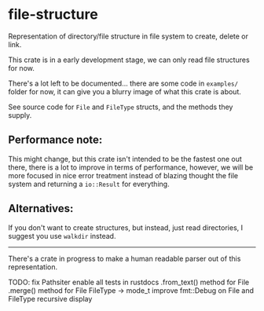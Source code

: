 # file-structure

Representation of directory/file structure in file system to create, delete
or link.

This crate is in a early development stage, we can only read file structures
for now.

There's a lot left to be documented... there are some code in `examples/`
folder for now, it can give you a blurry image of what this crate is about.

See source code for `File` and `FileType` structs, and the methods they
supply.

## Performance note:
This might change, but this crate isn't intended to be the fastest one out
there, there is a lot to improve in terms of performance, however, we will
be more focused in nice error treatment instead of blazing thought the file
system and returning a `io::Result` for everything.

## Alternatives:
If you don't want to create structures, but instead, just read directories,
I suggest you use `walkdir` instead.

---

There's a crate in progress to make a human readable parser out of this
representation.

TODO:
fix Pathsiter
enable all tests in rustdocs
.from_text() method for File
.merge() method for File
FileType -> mode_t
improve fmt::Debug on File and FileType recursive display
